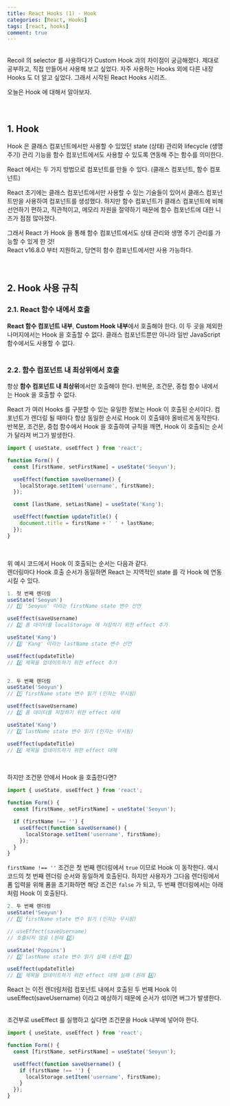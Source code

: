 ```yaml
---
title: React Hooks (1) - Hook
categories: [React, Hooks]
tags: [react, hooks]
comment: true
---
```


<br />
Recoil 의 selector 를 사용하다가 Custom Hook 과의 차이점이 궁금해졌다. 제대로 공부하고, 직접 만들어서 사용해 보고 싶었다.
자주 사용하는 Hooks 외에 다른 내장 Hooks 도 더 알고 싶었다. 그래서 시작된 React Hooks 시리즈.

오늘은 Hook 에 대해서 알아보자.
<br />
<br />
<br />

## 1. Hook

Hook 은 클래스 컴포넌트에서만 사용할 수 있었던 state (상태) 관리와 lifecycle (생명 주기) 관리 기능을 함수 컴포넌트에서도 사용할 수 있도록 연동해 주는 함수를 의미한다.

React 에서는 두 가지 방법으로 컴포넌트를 만들 수 있다. (클래스 컴포넌트, 함수 컴포넌트)

React 초기에는 클래스 컴포넌트에서만 사용할 수 있는 기술들이 있어서 클래스 컴포넌트만을 사용하여 컴포넌트를 생성했다. 하지만 함수 컴포넌트가 클래스 컴포넌트에 비해 선언하기 편하고, 직관적이고, 메모리 자원을 절약하기 때문에 함수 컴포넌트에 대한 니즈가 점점 많아졌다.

그래서 React 가 Hook 을 통해 함수 컴포넌트에서도 상태 관리와 생명 주기 관리를 가능할 수 있게 한 것!
<br/>
React v16.8.0 부터 지원하고, 당연히 함수 컴포넌트에서만 사용 가능하다.
<br />
<br />
<br />

## 2. Hook 사용 규칙

### 2.1. React 함수 내에서 호출

**React 함수 컴포넌트 내부**, **Custom Hook 내부**에서 호출해야 한다. 이 두 곳을 제외한 나머지에서는 Hook 을 호출할 수 없다. 클래스 컴포넌트뿐만 아니라 일반 JavaScript 함수에서도 사용할 수 없다.
<br />
<br />

### 2.2. 함수 컴포넌트 내 최상위에서 호출

항상 **함수 컴포넌트 내 최상위**에서만 호출해야 한다. 반복문, 조건문, 중첩 함수 내에서는 Hook 을 호출할 수 없다.

React 가 여러 Hooks 를 구분할 수 있는 유일한 정보는 Hook 이 호출된 순서이다. 컴포넌트가 렌더링 될 때마다 항상 동일한 순서로 Hook 이 호출돼야 올바르게 동작한다. 반복문, 조건문, 중첩 함수에서 Hook 을 호출하여 규칙을 깨면, Hook 이 호출되는 순서가 달라져 버그가 발생한다.

```javascript
import { useState, useEffect } from 'react';

function Form() {
  const [firstName, setFirstName] = useState('Seoyun');

  useEffect(function saveUsername() {
    localStorage.setItem('username', firstName);
  });

  const [lastName, setLastName] = useState('Kang');

  useEffect(function updateTitle() {
    document.title = firstName + ' ' + lastName;
  });
}
```

<br />

위 예시 코드에서 Hook 이 호출되는 순서는 다음과 같다.
<br />
렌더링마다 Hook 호출 순서가 동일하면 React 는 지역적인 state 를 각 Hook 에 연동시킬 수 있다.

```javascript
1. 첫 번째 렌더링
useState('Seoyun')
// 1️⃣ 'Seoyun' 이라는 firstName state 변수 선언

useEffect(saveUsername)
// 2️⃣ 폼 데이터를 localStorage 에 저장하기 위한 effect 추가

useState('Kang')
// 3️⃣ 'Kang' 이라는 lastName state 변수 선언

useEffect(updateTitle)
// 4️⃣ 제목을 업데이트하기 위한 effect 추가


2. 두 번째 렌더링
useState('Seoyun')
// 1️⃣ firstName state 변수 읽기 (인자는 무시됨)

useEffect(saveUsername)
// 2️⃣ 폼 데이터를 저장하기 위한 effect 대체

useState('Kang')
// 3️⃣ lastName state 변수 읽기 (인자는 무시됨)

useEffect(updateTitle)
// 4️⃣ 제목을 업데이트하기 위한 effect 대체
```

<br />

하지만 조건문 안에서 Hook 을 호출한다면?

```javascript
import { useState, useEffect } from 'react';

function Form() {
  const [firstName, setFirstName] = useState('Seoyun');

  if (firstName !== '') {
    useEffect(function saveUsername() {
      localStorage.setItem('username', firstName);
    });
  }
}
```

`firstName !== ''` 조건은 첫 번째 렌더링에서 `true` 이므로 Hook 이 동작한다. 예시 코드의 첫 번째 렌더링 순서와 동일하게 호출된다. 하지만 사용자가 그다음 렌더링에서 폼 입력을 위해 폼을 초기화하면 해당 조건은 `false` 가 되고, 두 번째 렌더링에서는 아래처럼 Hook 이 호출된다.

```javascript
2. 두 번째 렌더링
useState('Seoyun')
// 1️⃣ firstName state 변수 읽기 (인자는 무시됨)

// useEffect(saveUsername)
// 호출되지 않음 (원래 2️⃣)

useState('Poppins')
// 2️⃣ lastName state 변수 읽기 실패 (원래 3️⃣)

useEffect(updateTitle)
// 3️⃣ 제목을 업데이트하기 위한 effect 대체 실패 (원래 4️⃣)
```

React 는 이전 렌더링처럼 컴포넌트 내에서 호출된 두 번째 Hook 이 useEffect(saveUsername) 이라고 예상하기 때문에 순서가 섞이면 버그가 발생한다.
<br />
<br />

조건부로 useEffect 를 실행하고 싶다면 조건문을 Hook 내부에 넣어야 한다.

```javascript
import { useState, useEffect } from 'react';

function Form() {
  const [firstName, setFirstName] = useState('Seoyun');

  useEffect(function saveUsername() {
    if (firstName !== '') {
      localStorage.setItem('username', firstName);
    }
  });
}
```
